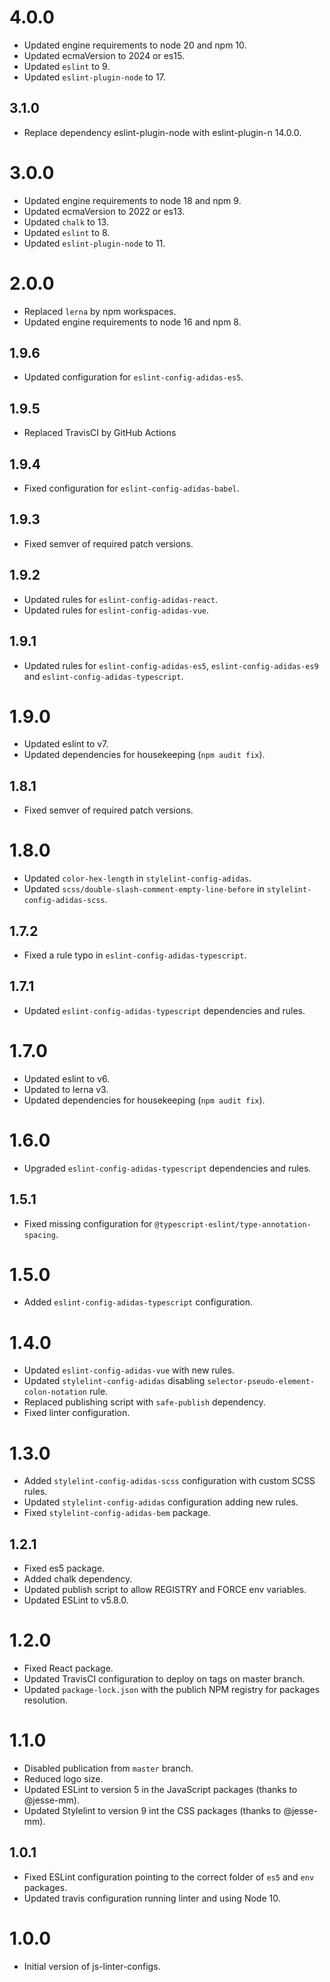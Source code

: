 <!--
This changelog is only to log changes of the project base.
If there are changes on the packages, please, check and update the changelog of each package accordingly.
-->

# 4.0.0

- Updated engine requirements to node 20 and npm 10.
- Updated ecmaVersion to 2024 or es15.
- Updated `eslint` to 9.
- Updated `eslint-plugin-node` to 17.

## 3.1.0

- Replace dependency eslint-plugin-node with eslint-plugin-n 14.0.0.

# 3.0.0

- Updated engine requirements to node 18 and npm 9.
- Updated ecmaVersion to 2022 or es13.
- Updated `chalk` to 13.
- Updated `eslint` to 8.
- Updated `eslint-plugin-node` to 11.

# 2.0.0

- Replaced `lerna` by npm workspaces.
- Updated engine requirements to node 16 and npm 8.

## 1.9.6

- Updated configuration for `eslint-config-adidas-es5`.

## 1.9.5

- Replaced TravisCI by GitHub Actions

## 1.9.4

- Fixed configuration for `eslint-config-adidas-babel`.

## 1.9.3

- Fixed semver of required patch versions.

## 1.9.2

- Updated rules for `eslint-config-adidas-react`.
- Updated rules for `eslint-config-adidas-vue`.

## 1.9.1

- Updated rules for `eslint-config-adidas-es5`, `eslint-config-adidas-es9` and `eslint-config-adidas-typescript`.

# 1.9.0

- Updated eslint to v7.
- Updated dependencies for housekeeping (`npm audit fix`).

## 1.8.1

- Fixed semver of required patch versions.

# 1.8.0

- Updated `color-hex-length` in `stylelint-config-adidas`.
- Updated `scss/double-slash-comment-empty-line-before` in `stylelint-config-adidas-scss`.

## 1.7.2

- Fixed a rule typo in `eslint-config-adidas-typescript`.

## 1.7.1

- Updated `eslint-config-adidas-typescript` dependencies and rules.

# 1.7.0

- Updated eslint to v6.
- Updated to lerna v3.
- Updated dependencies for housekeeping (`npm audit fix`).

# 1.6.0

- Upgraded `eslint-config-adidas-typescript` dependencies and rules.

## 1.5.1

- Fixed missing configuration for `@typescript-eslint/type-annotation-spacing`.

# 1.5.0

- Added `eslint-config-adidas-typescript` configuration.

# 1.4.0

- Updated `eslint-config-adidas-vue` with new rules.
- Updated `stylelint-config-adidas` disabling `selector-pseudo-element-colon-notation` rule.
- Replaced publishing script with `safe-publish` dependency.
- Fixed linter configuration.

# 1.3.0

- Added `stylelint-config-adidas-scss` configuration with custom SCSS rules.
- Updated `stylelint-config-adidas` configuration adding new rules.
- Fixed `stylelint-config-adidas-bem` package.

## 1.2.1

- Fixed es5 package.
- Added chalk dependency.
- Updated publish script to allow REGISTRY and FORCE env variables.
- Updated ESLint to v5.8.0.

# 1.2.0

- Fixed React package.
- Updated TravisCI configuration to deploy on tags on master branch.
- Updated `package-lock.json` with the publich NPM registry for packages resolution.

# 1.1.0

- Disabled publication from `master` branch.
- Reduced logo size.
- Updated ESLint to version 5 in the JavaScript packages (thanks to @jesse-mm).
- Updated Stylelint to version 9 int the CSS packages (thanks to @jesse-mm).

## 1.0.1

- Fixed ESLint configuration pointing to the correct folder of `es5` and `env` packages.
- Updated travis configuration running linter and using Node 10.

# 1.0.0

- Initial version of js-linter-configs.
